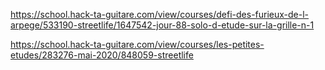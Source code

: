 https://school.hack-ta-guitare.com/view/courses/defi-des-furieux-de-l-arpege/533190-streetlife/1647542-jour-88-solo-d-etude-sur-la-grille-n-1

https://school.hack-ta-guitare.com/view/courses/les-petites-etudes/283276-mai-2020/848059-streetlife

